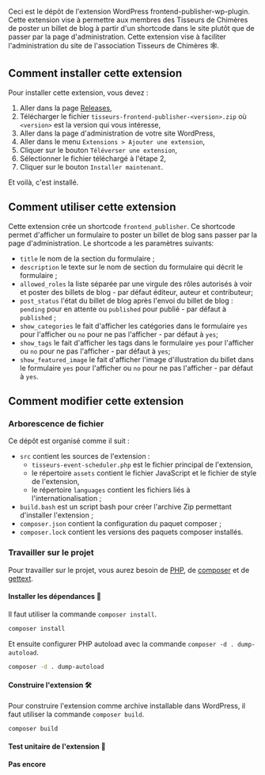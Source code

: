Ceci est le dépôt de l'extension WordPress frontend-publisher-wp-plugin. Cette extension vise à permettre aux membres des Tisseurs de Chimères de poster un billet de blog à partir d'un shortcode dans le site plutôt que de passer par la page d'administration. Cette extension vise à faciliter l'administration du site de l'association Tisseurs de Chimères 🕸️.

## Comment installer cette extension

Pour installer cette extension, vous devez :

1. Aller dans la page [Releases](https://github.com/trambi/frontend-publisher-wp-plugin/releases),
1. Télécharger le fichier `tisseurs-frontend-publisher-<version>.zip` où `<version>` est la version qui vous intéresse,
1. Aller dans la page d'administration de votre site WordPress,
1. Aller dans le menu `Extensions > Ajouter une extension`,
1. Cliquer sur le bouton `Téléverser une extension`,
1. Sélectionner le fichier téléchargé à l'étape 2,
1. Cliquer sur le bouton `Installer maintenant`.

Et voilà, c'est installé.

## Comment utiliser cette extension

Cette extension crée un shortcode `frontend_publisher`. Ce shortcode permet d'afficher un formulaire to poster un billet de blog sans passer par la page d'administration. 
Le shortcode a les paramètres suivants:

- `title` le nom de la section du formulaire ;
- `description` le texte sur le nom de section du formulaire qui décrit le formulaire ;
- `allowed_roles` la liste séparée par une virgule des rôles autorisés à voir et poster des billets de blog - par défaut éditeur, auteur et contributeur;
- `post_status` l'état du billet de blog après l'envoi du billet de blog : `pending` pour en attente ou `published` pour publié - par défaut à `published` ;
- `show_categories` le fait d'afficher les catégories dans le formulaire `yes` pour l'afficher ou `no` pour ne pas l'afficher - par défaut à `yes`;
- `show_tags` le fait d'afficher les tags dans le formulaire `yes` pour l'afficher ou `no` pour ne pas l'afficher - par défaut à `yes`;
- `show_featured_image`  le fait d'afficher l'image d'illustration du billet dans le formulaire `yes` pour l'afficher ou `no` pour ne pas l'afficher - par défaut à `yes`.

## Comment modifier cette extension

### Arborescence de fichier

Ce dépôt est organisé comme il suit :

 - `src` contient les sources de l'extension :
   - `tisseurs-event-scheduler.php` est le fichier principal de l'extension,
   - le répertoire `assets` contient le fichier JavaScript et le fichier de style de l'extension,
   - le répertoire `languages` contient les fichiers liés à l'internationalisation ;
 - `build.bash` est un script bash pour créer l'archive Zip permettant d'installer l'extension ;
 - `composer.json` contient la configuration du paquet composer ;
 - `composer.lock` contient les versions des paquets composer installés.

### Travailler sur le projet

Pour travailler sur le projet, vous aurez besoin de [PHP](https://www.php.net), de [composer](https://getcomposer.org/) et de [gettext](https://www.gnu.org/software/gettext/).

#### Installer les dépendances 🚚

Il faut utiliser la commande `composer install`.

```bash
composer install
```

Et ensuite configurer PHP autoload avec la commande `composer -d . dump-autoload`.

```bash
composer -d . dump-autoload
```

#### Construire l'extension 🛠️

Pour construire l'extension comme archive installable dans WordPress, il faut utiliser la commande `composer build`.

```bash
composer build
```

#### Test unitaire de l'extension 🧪

**Pas encore**